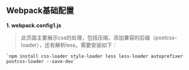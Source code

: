 ## Webpack基础配置 ##
**1. webpack.config1.js**
> 此页面主要展示css的处理，包括压缩，添加兼容的后缀（postcss-loader），还有解析less。需要安装如下：

    `npm install css-loader style-loader less less-loader autoprefixer postcss-loader --save-dev`

